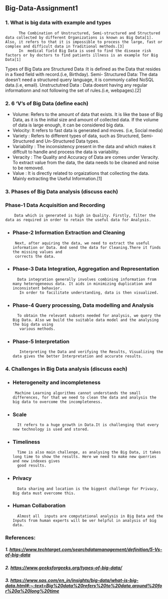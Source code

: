 ##                                                                  Big-Data-Assignment1
### 1. What is big data with example and types

          The Combination of Unstructured, Semi-structured and Structured data collected by different Organizations is known as Big Data[1]. Also, it refers to that it is impossible to process the large, fast or complex and difficult data in Traditional methods.[3]
          In  medical field Big Data is used to find the disease risk factors or by doctors to find patients illness is an example for Big Data[1]

Types of Big Data are 
       Structured Data :It is defined as the Data that resides in a fixed field with record.(i.e, Birthday). 
       Semi- Structured Data: The data doesn’t need a structured query language, it is commonly called NoSQL data.(i.e, email). 
       Unstructutred Data : Data doesnt having any regular informationn and not following the set of rules.(i.e, webpages).[2]


### 2. 6 ‘V’s of Big Data (define each)

- Volume:  Refers to the amount of data that exists. It is like the base of Big Data, as it is the initial size and amount of collected data. If the volume of data 
           is large enough, it can be considered big data.
- Velocity: It refers to fast data is generated and moves. (i.e, Social media)
- Variety : Refers to different types of data, such as Structured, Semi-Structured and Un-Structured Data types.
- Variability :  The inconsistency present in the data and which makes it diffcult to handle and process the data is variability.
- Veracity : The Quality and Accuracy of Data are comes under Veracity. To extract value from the data, the data needs to be cleaned and noise to be removed.
- Value : It is directly related to orgaizations that collecting the data. Mainly extracting the Useful Information.[1]
  

### 3. Phases of Big Data analysis (discuss each)
 ### Phase-1 Data Acquisition and Recording
        Data which is generated is high in Quality. Firstly, filter the data as required in order to retain the useful data for Analysis. 
- ### Phase-2 Information Extraction and Cleaning
       Next, after aquiring the data, we need to extract the useful information or Data. And send the data for Cleaning.There it finds the missing values and 
       corrects the data. 
- ### Phase-3 Data Integration, Aggregation and Representation
        Data integration generally involves combining information from many heterogeneous data. It aids in minimizing duplication and inconsistent behavior. 
         In order to facilitate understanding, data is then visualized.
- ### Phase-4 Query processing, Data modelling and  Analysis
        To obtain the relevant subsets needed for analysis, we query the Big Data. Also we build the suitable data model and the analysing the big data using 
         various methods.   
- ### Phase-5 Interpretation
         Interpreting the Data and verifying the Results, Visualizing the data gives the better Interpretation and accurate results.

  

### 4. Challenges in Big Data analysis (discuss each)
 - ### Heterogeneity and incompleteness
        Machine Learning algorithms cannot understands the small differences, for that we need to clean the data and analysis the big data to overcome the incompleteness.   
- ### Scale
        It refers to a huge growth in Data.It is challenging that every new technology is used and stored.
- ### Timeliness
        Time is also main challenge, as analysing the Big Data, it takes long time to show the results. Here we need to make new querries and new indexes gives 
        good results. 
- ### Privacy
        Data sharing and location is the biggest challenge for Privacy, Big data must overcome this. 
- ### Human Collaboration
        Almost all  inputs are computational analysis in Big Data and the Inputs from human experts will be ver helpful in analysis of big data.



### References:
##### 1. https://www.techtarget.com/searchdatamanagement/definition/5-Vs-of-big-data     
##### 2. https://www.geeksforgeeks.org/types-of-big-data/
##### 3. https://www.sas.com/en_in/insights/big-data/what-is-big-data.html#:~:text=Big%20data%20refers%20to%20data,around%20for%20a%20long%20time
